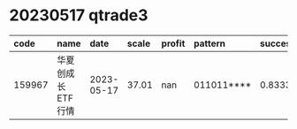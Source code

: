 
# 20230517 qtrade3
 | code | name | date | scale | profit | pattern | success_rate | success_cnt | fund_cnt | 
 | :----- | :----- | :----- | :----- | :----- | :----- | :----- | :----- | :----- | 
 | 159967 | 华夏创成长ETF行情 | 2023-05-17 | 37.01 | nan | 011011**** | 0.8333333333333334 | 15 | 18 | 
